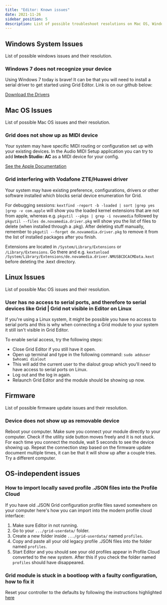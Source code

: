 ```yaml
---
title: "Editor: Known issues"
date: 2021-11-26
sidebar_position: 5
description: List of possible troubleshoot resolutions on Mac OS, Windows and Linux.
---
```


## Windows System Issues

List of possible windows issues and their resolution.

### Windows 7 does not recognize your device
Using Windows 7 today is brave! It can be that you will need to install a serial driver to get started using Grid Editor. Link is on our github below:

[Download the Drivers](https://github.com/intechstudio/grid-fw/tree/master/Drivers/intech)

## Mac OS Issues

List of possible Mac OS issues and their resolution.

### Grid does not show up as MIDI device

Your system may have specific MIDI routing or configuration set up with your existing devices. In the Audio MIDI Setup application you can try to add **Intech Studio: AC** as a MIDI device for your config.

[See the Apple Documentation](https://support.apple.com/guide/audio-midi-setup/set-up-midi-devices-ams875bae1e0/mac)

### Grid interfering with Vodafone ZTE/Huawei driver

Your system may have existing preference, configurations, drivers or other software installed which blocks serial device enumeration for Grid.

For debugging sessions:
`kextfind -report -b -loaded | sort |grep yes |grep -v com.apple` will show you the loaded kernel extensions that are not from apple, whereas e.g. `pkgutil --pkgs | grep -i novamedia` followed by `pkgutil --files de.novamedia.driver.pkg` will show you the list of files to delete (when installed through a .pkg). After deleting stuff manually, remember to `pkgutil --forget de.novamedia.driver.pkg` to remove it from the list of installed packages after you finish.

Extensions are located in `/System/Library/Extensions` or `/Library/Extensions`. Go there and e.g. `kextunload /System/Library/Extensions/de.novamedia.driver.NMUSBCDCACMData.kext` before deleting the .kext directory.

## Linux Issues

List of possible Mac OS issues and their resolution.

### User has no access to serial ports, and therefore to serial devices like Grid | Grid not visible in Editor on Linux

If you're using a Linux system, it might be possible you have no access to serial ports and this is why when connecting a Grid module to your system it still isn't visible in Grid Editor.

To enable serial access, try the following steps:

- Close Grid Editor if you still have it open.
- Open up terminal and type in the following command: `sudo adduser $whoami dialout` 
- This will add the current user to the dialout group which you'll need to have access to serial ports on Linux.
- Log out and the log in again.
- Relaunch Grid Editor and the module should be showing up now.

## Firmware

List of possible firmware update issues and their resolution.

### Device does not show up as removable device

Reboot your computer. Make sure you connect your module directly to your computer. Check if the utility side button moves freely and it is not stuck. For each time you connect the module, wait 5 seconds to see the device showing up. Repeat the connection step based on the firmware update document multiple times, it can be that it will show up after a couple tries. Try a different computer.

## OS-independent issues

### How to import locally saved profile .JSON files into the Profile Cloud

If you have old .JSON Grid configuration profile files saved somewhere on your computer here's how you can import into the modern profile cloud interface:

1. Make sure Editor in not running.
2. Go to your `.../grid-userdata/` folder.
3. Create a new folder inside `.../grid-userdata/` named `profiles`.
4. Copy and paste all your old legacy profile .JSON files into the folder named `profiles`.
5. Start Editor and you should see your old profiles appear in Profile Cloud converted to the new system. After this if you check the folder named `profiles` should have disappeared.


### Grid module is stuck in a bootloop with a faulty configuration, how to fix it

Reset your controller to the defaults by following the instructions highlighted [here](/docs/guides/troubleshooting/factory-reset.md)